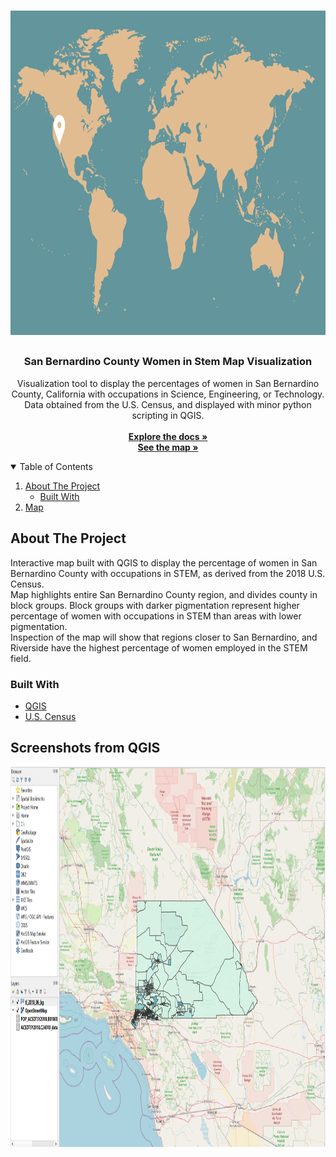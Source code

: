 
<br />
<p align="center">
  <a href="https://github.com/MelissaAppel/QGIS_WOMEN_IN_STEM_SB">
    <img src="images/map.png" alt="Logo" width="889" height="519">
  </a>

  <h2 align="center"></h2>
  <h3 align="center">San Bernardino County Women in Stem Map Visualization</h4>

  <p align="center">
    Visualization tool to display the percentages of women in San Bernardino County, California with occupations in Science, Engineering, or Technology. Data obtained from the U.S. Census, and displayed with minor python scripting in QGIS.
    <br />
    <br />
    <a href="https://github.com/MelissaAppel/QGIS_WOMEN_IN_STEM_SB"><strong>Explore the docs »</strong></a>
    <br />
     <a href="https://melissaappel.com/sboccupations.html#7/34.537/-115.833"><strong>See the map »</strong></a>
     <br />
  </p>
</p>



<!-- TABLE OF CONTENTS -->
<details open="open">
  <summary>Table of Contents</summary>
  <ol>
    <li>
      <a href="#about-the-project">About The Project</a>
      <ul>
        <li><a href="#built-with">Built With</a></li>
      </ul>
    </li>
    <li><a href="#usage">Map</a></li>
  </ol>
</details>



<!-- ABOUT THE PROJECT -->
## About The Project
Interactive map built with QGIS to display the percentage of women in San Bernardino County with occupations in STEM, as derived from the 2018 U.S. Census. 
<br />
Map highlights entire San Bernardino County region, and divides county in block groups. Block groups with darker pigmentation represent higher percentage of women with occupations in STEM than areas with lower pigmentation. 
<br />
Inspection of the map will show that regions closer to San Bernardino, and Riverside have the highest percentage of women employed in the STEM field. 


### Built With

* [QGIS](https://www.qgis.org/en/site/)
* [U.S. Census](https://www.census.gov/data/tables.html)


<!-- USAGE EXAMPLES -->
## Screenshots from QGIS
<img src="images/QGIS.png" alt="Logo" width="976" height="608">









